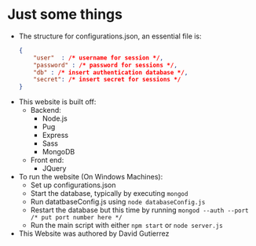 # Just some things
- The structure for configurations.json, an essential file is:
	```json
	{
		"user"  : /* username for session */,
		"password" : /* password for sessions */,
		"db" : /* insert authentication database */,
		"secret": /* insert secret for sessions */
	}
	```
- This website is built off:
	- Backend:
		- Node.js
		- Pug
		- Express
		- Sass
		- MongoDB
	- Front end:
		- JQuery
- To run the website (On Windows Machines):
	- Set up configurations.json
	- Start the database, typically by executing `mongod`
	- Run datatbaseConfig.js using `node databaseConfig.js`
	- Restart the database but this time by running `mongod --auth --port /* put port number here */`
	- Run the main script with either `npm start` or `node server.js`
- This Website was authored by David Gutierrez